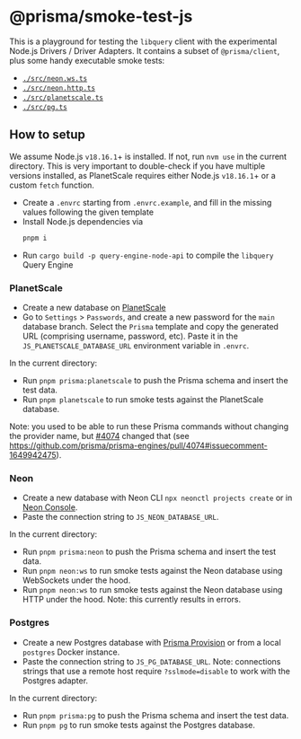 # @prisma/smoke-test-js

This is a playground for testing the `libquery` client with the experimental Node.js Drivers / Driver Adapters.
It contains a subset of `@prisma/client`, plus some handy executable smoke tests:
- [`./src/neon.ws.ts`](./src/neon.ws.ts)
- [`./src/neon.http.ts`](./src/neon.http.ts)
- [`./src/planetscale.ts`](./src/planetscale.ts)
- [`./src/pg.ts`](./src/pg.ts)

## How to setup

We assume Node.js `v18.16.1`+ is installed. If not, run `nvm use` in the current directory.
This is very important to double-check if you have multiple versions installed, as PlanetScale requires either Node.js `v18.16.1`+ or a custom `fetch` function.

- Create a `.envrc` starting from `.envrc.example`, and fill in the missing values following the given template
- Install Node.js dependencies via
  ```bash
  pnpm i
  ```
- Run `cargo build -p query-engine-node-api` to compile the `libquery` Query Engine

### PlanetScale

- Create a new database on [PlanetScale](https://planetscale.com/)
- Go to `Settings` > `Passwords`, and create a new password for the `main` database branch. Select the `Prisma` template and copy the generated URL (comprising username, password, etc). Paste it in the `JS_PLANETSCALE_DATABASE_URL` environment variable in `.envrc`.

In the current directory:
- Run `pnpm prisma:planetscale` to push the Prisma schema and insert the test data.
- Run `pnpm planetscale` to run smoke tests against the PlanetScale database.

Note: you used to be able to run these Prisma commands without changing the provider name, but [#4074](https://github.com/prisma/prisma-engines/pull/4074) changed that (see https://github.com/prisma/prisma-engines/pull/4074#issuecomment-1649942475).

### Neon

- Create a new database with Neon CLI `npx neonctl projects create` or in [Neon Console](https://neon.tech).
- Paste the connection string to `JS_NEON_DATABASE_URL`. 

In the current directory:
- Run `pnpm prisma:neon` to push the Prisma schema and insert the test data.
- Run `pnpm neon:ws` to run smoke tests against the Neon database using WebSockets under the hood.
- Run `pnpm neon:ws` to run smoke tests against the Neon database using HTTP under the hood. Note: this currently results in errors.

### Postgres

- Create a new Postgres database with [Prisma Provision](https://db-provision.cloud.prisma.io/) or from a local `postgres` Docker instance.
- Paste the connection string to `JS_PG_DATABASE_URL`. Note: connections strings that use a remote host require `?sslmode=disable` to work with the Postgres adapter.

In the current directory:
- Run `pnpm prisma:pg` to push the Prisma schema and insert the test data.
- Run `pnpm pg` to run smoke tests against the Postgres database.
